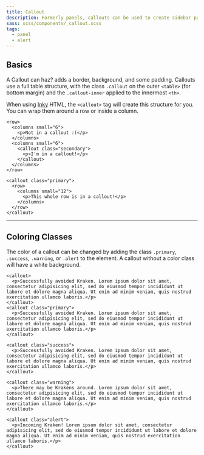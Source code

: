 ```yaml
---
title: Callout
description: Formerly panels, callouts can be used to create sidebar panels or call out important content in an email.
sass: scss/components/_callout.scss
tags:
  - panel
  - alert
---
```


## Basics

A Callout can haz? adds a border, background, and some padding. Callouts use a full table structure, with the class `.callout` on the outer `<table>` (for bottom margin) and the `.callout-inner` applied to the innermost `<th>`.

When using [Inky](inky.html) HTML, the `<callout>` tag will create this structure for you. You can wrap them around a row or inside a column.

```example
<row>
  <columns small="6">
    <p>Not in a callout :(</p>
  </columns>
  <columns small="6">
    <callout class="secondary">
      <p>I'm in a callout!</p>
    </callout>
  </columns>
</row>

<callout class="primary">
  <row>
    <columns small="12">
      <p>This whole row is in a callout!</p>
    </columns>
  </row>
</callout>
```

---

## Coloring Classes

The color of a callout can be changed by adding the class `.primary`, `.success`, `.warning`, or `.alert` to the element. A callout without a color class will have a white background.

```example
<callout>
  <p>Successfully avoided Kraken. Lorem ipsum dolor sit amet, consectetur adipisicing elit, sed do eiusmod tempor incididunt ut labore et dolore magna aliqua. Ut enim ad minim veniam, quis nostrud exercitation ullamco laboris.</p>
</callout>
<callout class="primary">
  <p>Successfully avoided Kraken. Lorem ipsum dolor sit amet, consectetur adipisicing elit, sed do eiusmod tempor incididunt ut labore et dolore magna aliqua. Ut enim ad minim veniam, quis nostrud exercitation ullamco laboris.</p>
</callout>

<callout class="success">
  <p>Successfully avoided Kraken. Lorem ipsum dolor sit amet, consectetur adipisicing elit, sed do eiusmod tempor incididunt ut labore et dolore magna aliqua. Ut enim ad minim veniam, quis nostrud exercitation ullamco laboris.</p>
</callout>

<callout class="warning">
  <p>There may be Krakens around. Lorem ipsum dolor sit amet, consectetur adipisicing elit, sed do eiusmod tempor incididunt ut labore et dolore magna aliqua. Ut enim ad minim veniam, quis nostrud exercitation ullamco laboris.</p>
</callout>

<callout class="alert">
  <p>Incoming Kraken! Lorem ipsum dolor sit amet, consectetur adipisicing elit, sed do eiusmod tempor incididunt ut labore et dolore magna aliqua. Ut enim ad minim veniam, quis nostrud exercitation ullamco laboris.</p>
</callout>
```
